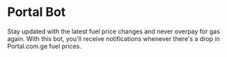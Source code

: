 # Portal Bot

Stay updated with the latest fuel price changes and never overpay for gas again. With this bot, you'll receive notifications whenever there's a drop in Portal.com.ge fuel prices.
